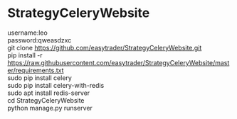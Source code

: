 # StrategyCeleryWebsite<br/>
username:leo<br/>
password:qweasdzxc<br/>
git clone https://github.com/easytrader/StrategyCeleryWebsite.git<br/>
pip install -r https://raw.githubusercontent.com/easytrader/StrategyCeleryWebsite/master/requirements.txt<br/>
sudo pip install celery<br/>
sudo pip install celery-with-redis<br/>
sudo apt install redis-server<br/>
cd StrategyCeleryWebsite<br/>
python manage.py runserver<br/>

